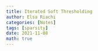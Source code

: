 ```yaml
---
title: Iterated Soft Thresholding
author: Elsa Riachi
categories: [Notes]
tags: [sparsity]
date: 2021-11-08
math: true
---
```

<div style="display:none">
$$
\newcommand\testmacro[2]{\mathbf{F\alpha}(#1)^{#2}}
\def\norm#1{\left\|{#1}\right\|} % A norm with 1 argument
\newcommand\zeronorm[1]{\norm{#1}_0} % L0 norm
\newcommand\onenorm[1]{\norm{#1}_1} % L1 norm
\newcommand\twonorm[1]{\norm{#1}_2} % L2 norm
\def\<{\left\langle} % Angle brackets
\def\>{\right\rangle}
\newcommand\inner[1]{\langle #1 \rangle} % inner product
\newcommand\argmax{\mathop\mathrm{arg max}} % Defining math symbols
\newcommand\argmin{\mathop\mathrm{arg min}}
\newcommand{\pd}[2]{\frac{\partial{#1}}{\partial{#2}}}
\newcommand{\pdd}[2]{\frac{\partial^2{#1}}{\partial{#2}^2}}
$$

### Introduction

$$
\begin{equation}
\min_x \twonorm{Dx - y}^2 \quad \text { subject to } \zeronorm{x} \leq k
\end{equation}
$$

$$
\begin{equation}
\min_x \frac{1}{2}\twonorm{Dx - y}^2 \quad \text { subject to } \onenorm{x} \leq \tau
\end{equation}
$$

$$\begin{equation}
L(x, \lambda) = \frac{1}{2} \twonorm{Dx - y}^2  - \lambda (\tau - \onenorm{x})
\end{equation}$$

At the optimal solution (which is unique if $$D^TD$$ is full rank):

$$\begin{equation}
D^T(Dx - y)  + \lambda sign(x) = 0
\end{equation}$$


Proximal Method:

objective $$F(x) = f(x) + g(x)$$, with $$f(x)$$ continuously differentiable and $$g(x)$$ not differentiable.


Recall Newton's method for finding roots:
x_{k+1} = x_k - (D^T D)^{-1}(D^T(Dx - y)  + \lambda sign(x_k))
x_{k+1} =  (D^T D)^{-1}D^Ty  + \lambda sign(x_k)


$$F(x + p) \sim f(x) + \nabla f(x)^T p + \frac{1}{2}p^T H p + g(x + p)$$

Proximal operator with respect to g(x + p).
